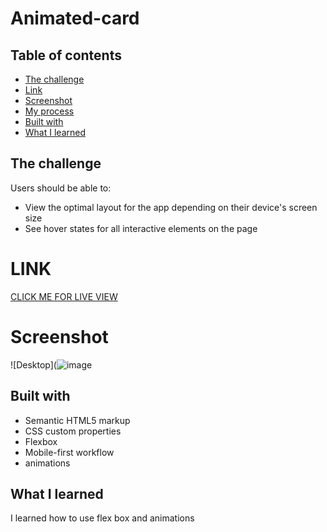 # Animated-card

## Table of contents

  - [The challenge](#the-challenge)
  -  [Link](#link)
  - [Screenshot](#screenshot)
  - [My process](#my-process)
  - [Built with](#built-with)
  - [What I learned](#what-i-learned)


## The challenge

Users should be able to:

- View the optimal layout for the app depending on their device's screen size
- See hover states for all interactive elements on the page

# LINK

[CLICK ME FOR LIVE VIEW ](https://miron-silviu.github.io/card-animated/)

# Screenshot

![Desktop](![image](https://github.com/Miron-Silviu/interactive-rating/assets/119732322/4e084e10-1648-4a64-9515-5f7b5daa3c41)

## Built with

- Semantic HTML5 markup
- CSS custom properties
- Flexbox
- Mobile-first workflow
- animations

## What I learned

I learned how to use flex box and animations
